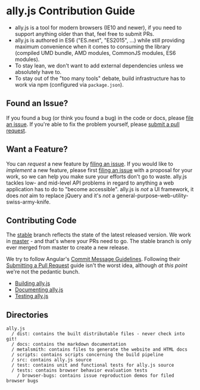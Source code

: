 # ally.js Contribution Guide

* ally.js is a tool for modern browsers (IE10 and newer), if you need to support anything older than that, feel free to submit PRs.
* ally.js is authored in ES6 ("ES.next", "ES2015", …) while still providing maximum convenience when it comes to consuming the library (compiled UMD bundle, AMD modules, CommonJS modules, ES6 modules).
* To stay lean, we don't want to add external dependencies unless we absolutely have to.
* To stay out of the "too many tools" debate, build infrastructure has to work via npm (configured via `package.json`).

## Found an Issue?

If you found a bug (or think you found a bug) in the code or docs, please [file an issue](https://github.com/medialize/ally.js/issues/new). If you're able to fix the problem yourself, please [submit a pull request](#contributing-code).


## Want a Feature?

You can *request* a new feature by [filing an issue](https://github.com/medialize/ally.js/issues/new). If you would like to *implement* a new feature, please first [filing an issue](https://github.com/medialize/ally.js/issues/new) with a proposal for your work, so we can help you make sure your efforts don't go to waste. ally.js tackles low- and mid-level API problems in regard to anything a web application has to do to "become accessible". ally.js is *not* a UI framework, it does *not* aim to replace jQuery and it's *not* a general-purpose-web-utility-swiss-army-knife.


## Contributing Code

The [stable](https://github.com/medialize/ally.js/tree/stavke) branch reflects the state of the latest released version. We work in [master](https://github.com/medialize/ally.js/tree/master) - and that's where your PRs need to go. The stable branch is only ever merged from master to create a new release.

We try to follow Angular's [Commit Message Guidelines](https://github.com/angular/angular/blob/master/CONTRIBUTING.md#-commit-message-guidelines). Following their [Submitting a Pull Request](https://github.com/angular/angular/blob/master/CONTRIBUTING.md#-submitting-a-pull-request-pr) guide isn't the worst idea, although *at this point* we're not the pedantic bunch.

* [Building ally.js](docs/build.md)
* [Documenting ally.js](docs/docs.md)
* [Testing ally.js](docs/testing.md)


## Directories

```text
ally.js
  / dist: contains the built distributable files - never check into git!
  / docs: contains the markdown documentation
  / metalsmith: contains files to generate the website and HTML docs
  / scripts: contains scripts concerning the build pipeline
  / src: contains ally.js source
  / test: contains unit and functional tests for ally.js source
  / tests: contains browser behavior evaluation tests
    / browser-bugs: contains issue reproduction demos for filed browser bugs
```
